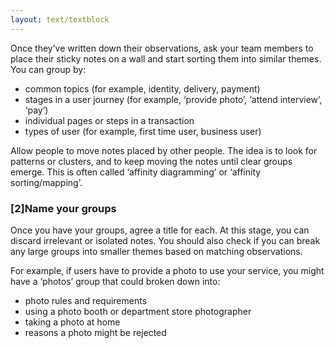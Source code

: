 ```yaml
---
layout: text/textblock
---
```


Once they’ve written down their observations, ask your team members to place their sticky notes on a wall and start sorting them into similar themes. You can group by:
- common topics (for example, identity, delivery, payment)
- stages in a user journey (for example, ‘provide photo’, ‘attend interview’, ‘pay’)
- individual pages or steps in a transaction
- types of user (for example, first time user, business user)

Allow people to move notes placed by other people. The idea is to look for patterns or clusters, and to keep moving the notes until clear groups emerge. This is often called ‘affinity diagramming’ or ‘affinity sorting/mapping’.

### [2]Name your groups
Once you have your groups, agree a title for each. At this stage, you can discard irrelevant or isolated notes. You should also check if you can break any large groups into smaller themes based on matching observations.

For example, if users have to provide a photo to use your service, you might have a ‘photos’  group that could broken down into:
- photo rules and requirements
- using a photo booth or department store photographer
- taking a photo at home
- reasons a photo might be rejected
